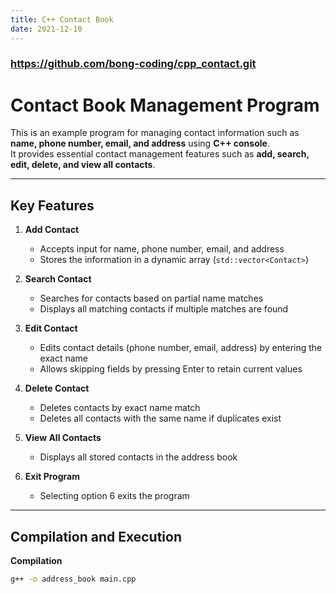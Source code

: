 ```yaml
---
title: C++ Contact Book
date: 2021-12-10
---
```


### https://github.com/bong-coding/cpp_contact.git

# Contact Book Management Program

This is an example program for managing contact information such as **name, phone number, email, and address** using **C++ console**.  
It provides essential contact management features such as **add, search, edit, delete, and view all contacts**.

---

## Key Features

1. **Add Contact**
   - Accepts input for name, phone number, email, and address
   - Stores the information in a dynamic array (`std::vector<Contact>`)

2. **Search Contact**
   - Searches for contacts based on partial name matches
   - Displays all matching contacts if multiple matches are found

3. **Edit Contact**
   - Edits contact details (phone number, email, address) by entering the exact name
   - Allows skipping fields by pressing Enter to retain current values

4. **Delete Contact**
   - Deletes contacts by exact name match
   - Deletes all contacts with the same name if duplicates exist

5. **View All Contacts**
   - Displays all stored contacts in the address book

6. **Exit Program**
   - Selecting option 6 exits the program

---

## Compilation and Execution

**Compilation**
   ```bash
   g++ -o address_book main.cpp
